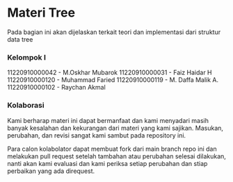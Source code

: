 # Materi Tree

Pada bagian ini akan dijelaskan terkait teori dan implementasi dari struktur data tree

### Kelompok I

11220910000042 - M.Oskhar Mubarok
11220910000031 - Faiz Haidar H
11220910000120 - Muhammad Faried
11220910000119 - M. Daffa Malik A.
11220910000102 - Raychan Akmal

### Kolaborasi

Kami berharap materi ini dapat bermanfaat dan kami menyadari masih banyak kesalahan dan kekurangan dari materi yang kami sajikan. Masukan, perubahan, dan revisi sangat kami sambut pada repository ini.

Para calon kolabolator dapat membuat fork dari main branch repo ini dan melakukan pull request setelah tambahan atau perubahan selesai dilakukan, nanti akan kami evaluasi dan kami periksa setiap perubahan dan stiap perbaikan yang ada direquest.
